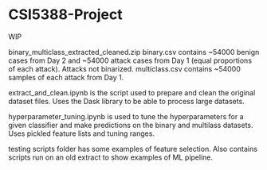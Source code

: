 # CSI5388-Project

WIP

binary_multiclass_extracted_cleaned.zip
  binary.csv contains ~54000 benign cases from Day 2 and ~54000 attack cases from Day 1 (equal proportions of each attack). Attacks not binarized.
  multiclass.csv contains ~54000 samples of each attack from Day 1.
  
extract_and_clean.ipynb is the script used to prepare and clean the original dataset files. Uses the Dask library to be able to process large datasets.

hyperparameter_tuning.ipynb is used to tune the hyperparameters for a given classifier and make predictions on the binary and multilass datasets. Uses pickled feature
lists and tuning ranges.

testing scripts folder has some examples of feature selection. Also contains scripts run on an old extract to show examples of ML pipeline.
